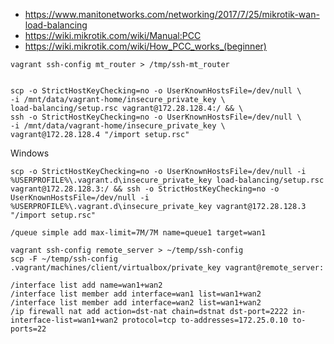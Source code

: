 * https://www.manitonetworks.com/networking/2017/7/25/mikrotik-wan-load-balancing
* https://wiki.mikrotik.com/wiki/Manual:PCC
* https://wiki.mikrotik.com/wiki/How_PCC_works_(beginner)

```shell
vagrant ssh-config mt_router > /tmp/ssh-mt_router


scp -o StrictHostKeyChecking=no -o UserKnownHostsFile=/dev/null \
-i /mnt/data/vagrant-home/insecure_private_key \
load-balancing/setup.rsc vagrant@172.28.128.4:/ && \
ssh -o StrictHostKeyChecking=no -o UserKnownHostsFile=/dev/null \
-i /mnt/data/vagrant-home/insecure_private_key \
vagrant@172.28.128.4 "/import setup.rsc"
```

Windows
```batch
scp -o StrictHostKeyChecking=no -o UserKnownHostsFile=/dev/null -i %USERPROFILE%\.vagrant.d\insecure_private_key load-balancing/setup.rsc vagrant@172.28.128.3:/ && ssh -o StrictHostKeyChecking=no -o UserKnownHostsFile=/dev/null -i %USERPROFILE%\.vagrant.d\insecure_private_key vagrant@172.28.128.3 "/import setup.rsc"
```

```
/queue simple add max-limit=7M/7M name=queue1 target=wan1
```

```shell
vagrant ssh-config remote_server > ~/temp/ssh-config
scp -F ~/temp/ssh-config .vagrant/machines/client/virtualbox/private_key vagrant@remote_server:
```
```
/interface list add name=wan1+wan2
/interface list member add interface=wan1 list=wan1+wan2
/interface list member add interface=wan2 list=wan1+wan2
/ip firewall nat add action=dst-nat chain=dstnat dst-port=2222 in-interface-list=wan1+wan2 protocol=tcp to-addresses=172.25.0.10 to-ports=22
```